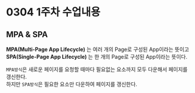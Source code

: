 # 0304 1주차 수업내용

## MPA & SPA
**MPA(Multi-Page App Lifecycle)** 는 여러 개의 Page로 구성된 App이라는 뜻이고 **SPA(Single-Page App Lifecycle)** 는 한 개의 Page로 구성된 App이라는 뜻이다.

``MPA방식``은 새로운 페이지를 요청할 때마다 필요없는 요소까지 모두 다운해서 페이지를 갱신한다.<br>
하지만 ``SPA방식``은 필요한 요소만 다운하여 페이지를 갱신한다.